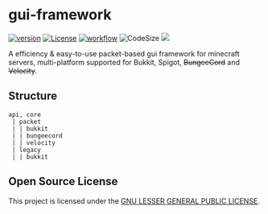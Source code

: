 # gui-framework
[![version](https://img.shields.io/github/v/release/YourCraftMC/gui-framework)](https://github.com/YourCraftMC/gui-framework/releases)
[![License](https://img.shields.io/github/license/YourCraftMC/gui-framework)](https://www.gnu.org/licenses/lgpl-3.0.html)
[![workflow](https://github.com/YourCraftMC/gui-framework/actions/workflows/maven.yml/badge.svg?branch=master)](https://github.com/YourCraftMC/gui-framework/actions/workflows/maven.yml)
![CodeSize](https://img.shields.io/github/languages/code-size/YourCraftMC/gui-framework)
![](https://visitor-badge.glitch.me/badge?page_id=MineUser.readme)

A efficiency & easy-to-use packet-based gui framework for minecraft servers,
multi-platform supported for Bukkit, Spigot, ~~BungeeCord~~ and ~~Velocity~~.

## Structure

```text
api, core
 | packet
 | | bukkit
 | | bungeecord
 | | velocity
 | legacy
 | | bukkit
```

## Open Source License

This project is licensed under the [GNU LESSER GENERAL PUBLIC LICENSE](https://www.gnu.org/licenses/lgpl-3.0.html).
